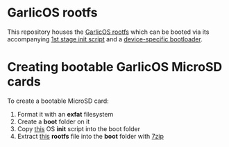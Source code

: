 # GarlicOS rootfs
This repository houses the [GarlicOS rootfs](https://github.com/GarlicOS/buildroot/releases/latest) which can be booted via its accompanying [1st stage init script](https://github.com/GarlicOS/init_template/raw/main/init) and a [device-specific bootloader](https://github.com/orgs/GarlicOS/repositories?q=bootloader).

# Creating bootable GarlicOS MicroSD cards
To create a bootable MicroSD card:
1. Format it with an **exfat** filesystem
2. Create a **boot** folder on it
3. Copy [this](https://github.com/GarlicOS/init_template/raw/main/init) OS **init** script into the boot folder
4. Extract [this](https://github.com/GarlicOS/buildroot/releases/latest) **rootfs** file into the **boot** folder with [7zip](https://www.7-zip.org/download.html)
